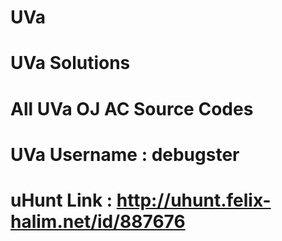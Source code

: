 # UVa
# UVa Solutions


# All UVa OJ AC Source Codes


# UVa Username  : debugster
# uHunt Link    : http://uhunt.felix-halim.net/id/887676
